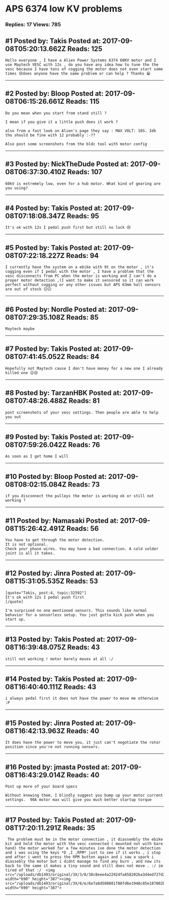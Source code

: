 # APS 6374 low KV problems

### Replies: 17 Views: 785

## \#1 Posted by: Takis Posted at: 2017-09-08T05:20:13.662Z Reads: 125

```
Hello everyone , I have a Alien Power Systems 6374 60KV motor and I use Maytech VESC with 12s , do you have any idea how to tune the the vesc because I have tons of cogging the motor does not even start some times 😢does anyone have the same problem or can help ? Thanks 😁
```

---
## \#2 Posted by: Bloop Posted at: 2017-09-08T06:15:26.661Z Reads: 115

```
Do you mean when you start from stand still ? 

I mean if you give it a little push does it work ? 

also from a fast look on Alien's page they say : MAX VOLT: 10S. Idk tho should be fine with 12 probably :-??

Also post some screenshots from the bldc tool with motor config
```

---
## \#3 Posted by: NickTheDude Posted at: 2017-09-08T06:37:30.410Z Reads: 107

```
60kV is extremely low, even for a hub motor. What kind of gearing are you using?
```

---
## \#4 Posted by: Takis Posted at: 2017-09-08T07:18:08.347Z Reads: 95

```
It's ok with 12s I pedal push first but still no luck 😢
```

---
## \#5 Posted by: Takis Posted at: 2017-09-08T07:22:18.227Z Reads: 94

```
I currently have the system on a ebike with 9t on the motor , it's cogging even if I pedal with the motor , I have a problem that the vesc disconnects from PC when the motor is working and I can't do a proper motor detection ,(I want to make it sensored so it can work perfect without cogging or any other issues but APS 63mm hall sensors are out of stock 😕😕
```

---
## \#6 Posted by: Nordle Posted at: 2017-09-08T07:29:35.108Z Reads: 85

```
Maytech maybe
```

---
## \#7 Posted by: Takis Posted at: 2017-09-08T07:41:45.052Z Reads: 84

```
Hopefully not Maytech cause I don't have money for a new one I already killed one 😉😢
```

---
## \#8 Posted by: TarzanHBK Posted at: 2017-09-08T07:48:26.488Z Reads: 81

```
post screenshots of your vesc settings. Then people are able to help you out
```

---
## \#9 Posted by: Takis Posted at: 2017-09-08T07:59:26.042Z Reads: 76

```
As soon as I get home I will
```

---
## \#10 Posted by: Bloop Posted at: 2017-09-08T08:02:15.084Z Reads: 73

```
if you disconnect the pulleys the motor is working ok or still not working ?
```

---
## \#11 Posted by: Namasaki Posted at: 2017-09-08T15:26:42.491Z Reads: 56

```
You have to get through the motor detection. 
It is not optional. 
Check your phase wires. You may have a bad connection. A cold solder joint is all it takes.
```

---
## \#12 Posted by: Jinra Posted at: 2017-09-08T15:31:05.535Z Reads: 53

```
[quote="Takis, post:4, topic:32592"]
It's ok with 12s I pedal push first
[/quote]

I'm surprised no one mentioned sensors. This sounds like normal behavior for a sensorless setup. You just gotta kick push when you start up.
```

---
## \#13 Posted by: Takis Posted at: 2017-09-08T16:39:48.075Z Reads: 43

```
still not working ! motor barely moves at all :/
```

---
## \#14 Posted by: Takis Posted at: 2017-09-08T16:40:40.111Z Reads: 43

```
i always pedal first it does not have the power to move me otherwise :P
```

---
## \#15 Posted by: Jinra Posted at: 2017-09-08T16:42:13.963Z Reads: 40

```
It does have the power to move you, it just can't negotiate the rotor position since you're not running sensors.
```

---
## \#16 Posted by: jmasta Posted at: 2017-09-08T16:43:29.014Z Reads: 40

```
Post up more of your board specs 

Without knowing them, I blindly suggest you bump up your motor current settings.  90A motor max will give you much better startup torque
```

---
## \#17 Posted by: Takis Posted at: 2017-09-08T17:20:11.291Z Reads: 35

```
 The problem must be in the motor connection , it diassembly the ebike kit and hold the motor with the vesc connected ( mounted not with bare hand) the motor worked for a few minutes ive done the motor detection and i was using the keys *D ,I ,RPM* just to see if it works , i stop and after i went to press the RPM button again and i saw a spark i diassebly the motor but i didnt manage to find any burn , and now its back to the same it makes a tiny sound and still does not move . :/ im tired of that :/  <img src="/uploads/db1493/original/3X/3/8/38c8eee4a22924fa858202ba3d4ed727d28b7b19.png" width="690" height="387"><img src="/uploads/db1493/original/3X/6/e/6e7a8d508881f88fd6e1948c85e187002be5eb4b.png" width="690" height="387">
```

---
